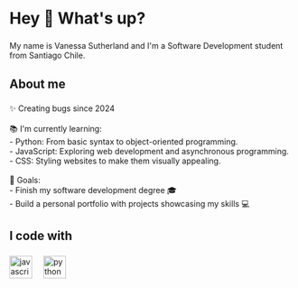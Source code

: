 <h1 align="left">Hey 👋 What's up?</h1>

###

<p align="left">My name is  Vanessa Sutherland and I'm a Software Development student  from Santiago Chile.</p>

###

<h2 align="left">About me</h2>

###

<p align="left">✨ Creating bugs since 2024<br><br>📚 I'm currently learning:<br>- Python: From basic syntax to object-oriented programming.<br>- JavaScript: Exploring web development and asynchronous programming.<br>- CSS: Styling websites to make them visually appealing.<br><br>🎯 Goals:<br>- Finish my software development degree 🎓<br>- Build a personal portfolio with projects showcasing my skills 💻</p>

###

<h2 align="left">I code with</h2>

###

<div align="left">
  <img src="https://cdn.jsdelivr.net/gh/devicons/devicon/icons/javascript/javascript-original.svg" height="40" alt="javascript logo"  />
  <img width="12" />
  <img src="https://cdn.jsdelivr.net/gh/devicons/devicon/icons/python/python-original.svg" height="40" alt="python logo"  />
</div>

###
